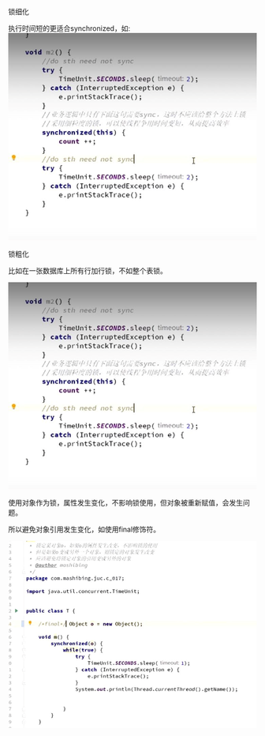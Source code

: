 锁细化

执行时间短的更适合synchronized，如:
![img_22.png](img_22.png)

锁粗化

比如在一张数据库上所有行加行锁，不如整个表锁。

![img_23.png](img_23.png)

使用对象作为锁，属性发生变化，不影响锁使用，但对象被重新赋值，会发生问题。

所以避免对象引用发生变化，如使用final修饰符。

![img_24.png](img_24.png)